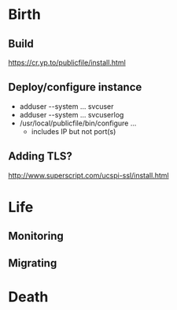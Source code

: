 # Birth
## Build

https://cr.yp.to/publicfile/install.html

## Deploy/configure instance

- adduser --system ... svcuser
- adduser --system ... svcuserlog
- /usr/local/publicfile/bin/configure ...
  - includes IP but not port(s)

## Adding TLS?

http://www.superscript.com/ucspi-ssl/install.html

# Life

## Monitoring

## Migrating

# Death
